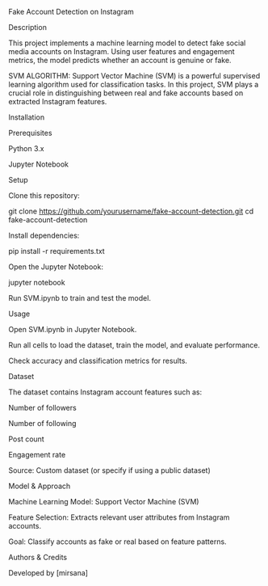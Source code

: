 Fake Account Detection on Instagram

Description

This project implements a machine learning model to detect fake social media accounts on Instagram. Using user features and engagement metrics, the model predicts whether an account is genuine or fake.

SVM ALGORITHM:
Support Vector Machine (SVM) is a powerful supervised learning algorithm used for classification tasks. In this project, SVM plays a crucial role in distinguishing between real and fake accounts based on extracted Instagram features.


Installation

Prerequisites

Python 3.x

Jupyter Notebook

Setup

Clone this repository:

git clone https://github.com/yourusername/fake-account-detection.git
cd fake-account-detection

Install dependencies:

pip install -r requirements.txt

Open the Jupyter Notebook:

jupyter notebook

Run SVM.ipynb to train and test the model.

Usage

Open SVM.ipynb in Jupyter Notebook.

Run all cells to load the dataset, train the model, and evaluate performance.

Check accuracy and classification metrics for results.

Dataset

The dataset contains Instagram account features such as:

Number of followers

Number of following

Post count

Engagement rate

Source: Custom dataset (or specify if using a public dataset)

Model & Approach

Machine Learning Model: Support Vector Machine (SVM)

Feature Selection: Extracts relevant user attributes from Instagram accounts.

Goal: Classify accounts as fake or real based on feature patterns.

Authors & Credits

Developed by [mirsana]



